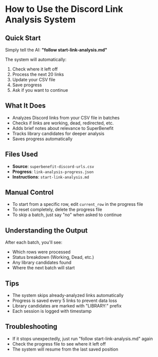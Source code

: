 # How to Use the Discord Link Analysis System

## Quick Start
Simply tell the AI: **"follow start-link-analysis.md"**

The system will automatically:
1. Check where it left off
2. Process the next 20 links
3. Update your CSV file
4. Save progress
5. Ask if you want to continue

## What It Does
- Analyzes Discord links from your CSV file in batches
- Checks if links are working, dead, redirected, etc.
- Adds brief notes about relevance to SuperBenefit
- Tracks library candidates for deeper analysis
- Saves progress automatically

## Files Used
- **Source**: `superbenefit-discord-urls.csv`
- **Progress**: `link-analysis-progress.json`
- **Instructions**: `start-link-analysis.md`

## Manual Control
- To start from a specific row, edit `current_row` in the progress file
- To reset completely, delete the progress file
- To skip a batch, just say "no" when asked to continue

## Understanding the Output
After each batch, you'll see:
- Which rows were processed
- Status breakdown (Working, Dead, etc.)
- Any library candidates found
- Where the next batch will start

## Tips
- The system skips already-analyzed links automatically
- Progress is saved every 5 links to prevent data loss
- Library candidates are marked with "LIBRARY:" prefix
- Each session is logged with timestamp

## Troubleshooting
- If it stops unexpectedly, just run "follow start-link-analysis.md" again
- Check the progress file to see where it left off
- The system will resume from the last saved position